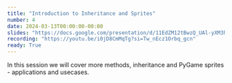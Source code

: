 ```yaml
---
title: "Introduction to Inheritance and Sprites"
number: 4
date: 2024-03-13T00:00:00-00:00
slides: "https://docs.google.com/presentation/d/11EdZM12tBwzQ_UAl-yXM3h4LW7PPM674xczxVCOQNjo/edit?usp=share_link"
recording: "https://youtu.be/i0jD8CmMqTg?si=Tw_nEcz1Orbq_gcn"
ready: True
---
```


In this session we will cover more methods, inheritance and PyGame sprites - applications and usecases.
